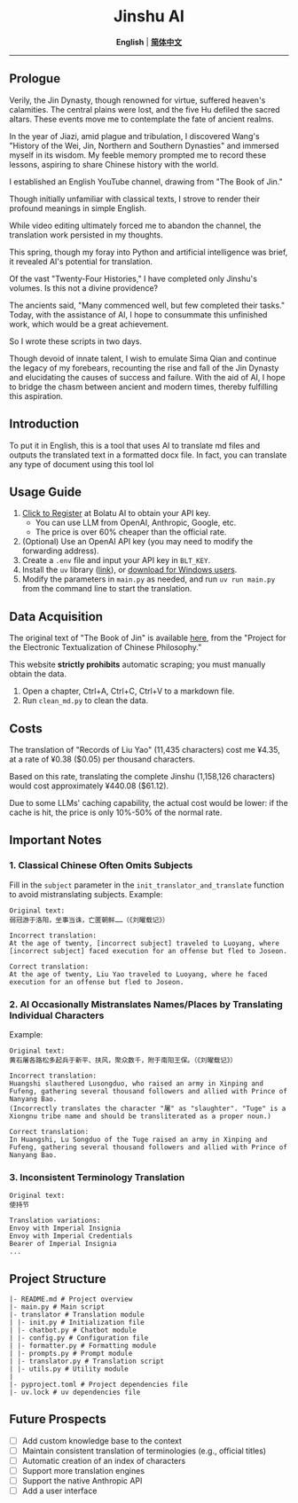 <div align="center">


<h1>Jinshu AI</h1>


**English** | [**简体中文**](README.md)

</div>

---

## Prologue
Verily, the Jin Dynasty, though renowned for virtue, suffered heaven's calamities. The central plains were lost, and the five Hu defiled the sacred altars. These events move me to contemplate the fate of ancient realms.

In the year of Jiazi, amid plague and tribulation, I discovered Wang's "History of the Wei, Jin, Northern and Southern Dynasties" and immersed myself in its wisdom. My feeble memory prompted me to record these lessons, aspiring to share Chinese history with the world.

I established an English YouTube channel, drawing from "The Book of Jin." 

Though initially unfamiliar with classical texts, I strove to render their profound meanings in simple English. 

While video editing ultimately forced me to abandon the channel, the translation work persisted in my thoughts.

This spring, though my foray into Python and artificial intelligence was brief, it revealed AI's potential for translation.

Of the vast "Twenty-Four Histories," I have completed only Jinshu's volumes. Is this not a divine providence?

The ancients said, "Many commenced well, but few completed their tasks." Today, with the assistance of AI, I hope to consummate this unfinished work, which would be a great achievement. 

So I wrote these scripts in two days.

Though devoid of innate talent, I wish to emulate Sima Qian and continue the legacy of my forebears, recounting the rise and fall of the Jin Dynasty and elucidating the causes of success and failure. With the aid of AI, I hope to bridge the chasm between ancient and modern times, thereby fulfilling this aspiration.

## Introduction
To put it in English, this is a tool that uses AI to translate md files and outputs the translated text in a formatted docx file. 
In fact, you can translate any type of document using this tool lol

## Usage Guide
1. [Click to Register](https://api.bltcy.ai/register?aff=q3ue) at Bolatu AI to obtain your API key.
   - You can use LLM from OpenAI, Anthropic, Google, etc.
   - The price is over 60% cheaper than the official rate.
2. (Optional) Use an OpenAI API key (you may need to modify the forwarding address).
3. Create a `.env` file and input your API key in `BLT_KEY`.
4. Install the `uv` library ([link](https://github.com/astral-sh/uv)), or [download for Windows users](https://github.com/astral-sh/uv/releases/download/0.5.8/uv-x86_64-pc-windows-msvc.zip).
5. Modify the parameters in `main.py` as needed, and run `uv run main.py` from the command line to start the translation.

## Data Acquisition
The original text of "The Book of Jin" is available [here](https://ctext.org/wiki.pl?if=gb&res=788577&remap=gb), from the "Project for the Electronic Textualization of Chinese Philosophy."

This website **strictly prohibits** automatic scraping; you must manually obtain the data.
1. Open a chapter, Ctrl+A, Ctrl+C, Ctrl+V to a markdown file.
2. Run `clean_md.py` to clean the data.

## Costs
The translation of "Records of Liu Yao" (11,435 characters) cost me ¥4.35, at a rate of ¥0.38 ($0.05) per thousand characters.

Based on this rate, translating the complete Jinshu (1,158,126 characters) would cost approximately ¥440.08 ($61.12).

Due to some LLMs' caching capability, the actual cost would be lower: if the cache is hit, the price is only 10%-50% of the normal rate.

## Important Notes

### 1. Classical Chinese Often Omits Subjects
Fill in the `subject` parameter in the `init_translator_and_translate` function to avoid mistranslating subjects. Example:
```
Original text:
弱冠游于洛阳，坐事当诛，亡匿朝鲜……（《刘曜载记》）

Incorrect translation:
At the age of twenty, [incorrect subject] traveled to Luoyang, where [incorrect subject] faced execution for an offense but fled to Joseon.

Correct translation:
At the age of twenty, Liu Yao traveled to Luoyang, where he faced execution for an offense but fled to Joseon.
```

### 2. AI Occasionally Mistranslates Names/Places by Translating Individual Characters
Example:
```
Original text:
黄石屠各路松多起兵于新平、扶风，聚众数千，附于南阳王保。（《刘曜载记》）

Incorrect translation:
Huangshi slauthered Lusongduo, who raised an army in Xinping and Fufeng, gathering several thousand followers and allied with Prince of Nanyang Bao.
(Incorrectly translates the character "屠" as "slaughter". "Tuge" is a Xiongnu tribe name and should be transliterated as a proper noun.)

Correct translation:
In Huangshi, Lu Songduo of the Tuge raised an army in Xinping and Fufeng, gathering several thousand followers and allied with Prince of Nanyang Bao.
```


### 3. Inconsistent Terminology Translation
```
Original text:
使持节

Translation variations:
Envoy with Imperial Insignia
Envoy with Imperial Credentials
Bearer of Imperial Insignia
...
```

## Project Structure
```
|- README.md # Project overview
|- main.py # Main script
|- translator # Translation module
| |- init.py # Initialization file
| |- chatbot.py # Chatbot module
| |- config.py # Configuration file
| |- formatter.py # Formatting module
| |- prompts.py # Prompt module
| |- translator.py # Translation script
| |- utils.py # Utility module
|
|- pyproject.toml # Project dependencies file
|- uv.lock # uv dependencies file
```

## Future Prospects
- [ ] Add custom knowledge base to the context
- [ ] Maintain consistent translation of terminologies (e.g., official titles)
- [ ] Automatic creation of an index of characters
- [ ] Support more translation engines
- [ ] Support the native Anthropic API
- [ ] Add a user interface